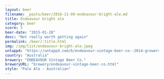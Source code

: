 ```yaml
---
layout: beer
filename: _posts/beer/2016-11-09-endeavour-bright-ale.md
title: Endeavour bright ale
category: beer
score: 5
beer-date: "2015-01-28"
desc: "Not really worth getting again"
permalink: /beer/:title.html
img: /img/list/endeavour-bright-ale.jpeg
untappd: "https://untappd.com/b/endeavour-vintage-beer-co--2014-growers-bright-ale/848185"
country: "Australia"
brewery: "ENDEAVOUR Vintage Beer Co."
breweryURL: "brewery/endeavour-vintage-beer-co.html"
style: "Pale Ale - Australian"
---
```

